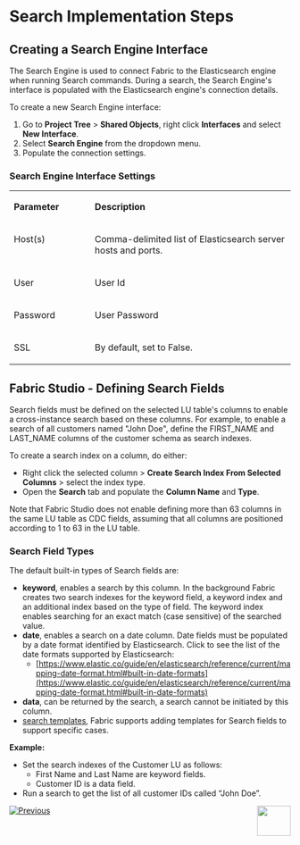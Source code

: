 # Search Implementation Steps

## Creating a Search Engine Interface 

The Search Engine is used to connect Fabric to the Elasticsearch engine when running Search commands. During a search, the Search Engine's interface is populated with the Elasticsearch engine's connection details.  


To  create a new Search Engine interface:

1. Go to **Project Tree** > **Shared Objects**, right click **Interfaces** and select **New Interface**.
2. Select **Search Engine** from the dropdown menu.
3. Populate the connection settings.

### Search Engine Interface Settings

<table>
<tbody>
<tr>
<td valign="top" width="200pxl">
<p><strong>Parameter </strong></p>
</td>
<td valign="top" width="700pxl">
<p><strong>Description </strong></p>
</td>
</tr>
<tr>
<td valign="top" width="200pxl">
<p>Host(s)</p>
</td>
<td valign="top" width="700pxl">
<p>Comma-delimited list of Elasticsearch server hosts and ports.</p>
</td>
</tr>
<tr>
<td valign="top" width="200pxl">
<p>User</p>
</td>
<td valign="top" width="700pxl">
<p>User Id</p>
</td>
</tr>
<tr>
<td valign="top" width="200pxl">
<p>Password</p>
</td>
<td valign="top" width="700pxl">
<p>User Password</p>
</td>
</tr>
<tr>
<td valign="top" width="200pxl">
<p>SSL</p>
</td>
<td valign="top" width="700pxl">
<p>By default, set to False.</p>
</td>
</tr>
</tbody>
</table>

## Fabric Studio - Defining Search Fields

Search fields must be defined on the selected LU table's columns to enable a cross-instance search based on these columns. For example, to enable a search of all customers named "John Doe", define the FIRST_NAME and LAST_NAME columns of the customer schema as search indexes.

To create a search index on a column, do either: 

- Right click the selected column > **Create Search Index From Selected Columns** > select the index type.
- Open the **Search** tab and populate the **Column Name** and **Type**. 

Note that Fabric Studio does not enable defining more than 63 columns in the same LU table as CDC fields, assuming that all columns are positioned according to 1 to 63 in the LU table.

### Search Field Types

The default built-in types of Search fields are:

- **keyword**, enables a search by this column. In the background Fabric creates two search indexes for the keyword field, a keyword index and an additional index based on the type of field. The keyword index enables searching for an exact match (case sensitive) of the searched value. 
- **date**, enables a search on a date column.  Date fields must be populated by a date format identified by Elasticsearch. Click to see the list of the date formats supported by Elasticsearch:
  * [https://www.elastic.co/guide/en/elasticsearch/reference/current/mapping-date-format.html#built-in-date-formats](https://www.elastic.co/guide/en/elasticsearch/reference/current/mapping-date-format.html#built-in-date-formats)
- **data**, can be returned by the search, a search cannot be initiated by this column.
- [search templates](04_search_templates.md), Fabric supports adding templates for Search fields to support specific cases.

**Example:** 

- Set the search indexes of the Customer LU as follows:
  - First Name and Last Name are keyword fields.
  - Customer ID is a data field.
- Run a search to get the list of all customer IDs called “John Doe”. 



[![Previous](/articles/images/Previous.png)](01_search_overview_and_use_cases.md)[<img align="right" width="60" height="54" src="/articles/images/Next.png">](03_creating_elasticsearch_indexes_on_search_fields.md)
